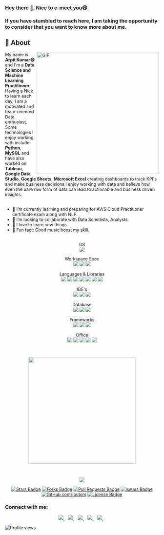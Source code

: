 <p align='center'>

### Hey there 👋, Nice to e-meet you😄.<br>
### If you have stumbled to reach here, I am taking the opportunity to consider that you want to know more about me.<br>
  
## 🧐 About
<img align="right" alt="GIF" src="https://physicsgurukul.files.wordpress.com/2019/02/character-1.gif" width="400px" />
  
My name is **Arpit Kumar😄** and I'm a **Data Science and Machine Learning Practitioner**. Having a Nick to learn each day, I am a motivated and team-oriented Data enthusiast. Some technologies I enjoy working with include **Python**, **MySQL** and have also worked on **Tableau**, **Google Data Studio**, **Google Sheets**, **Microsoft Excel** creating dashboards to track KPI's and make business decisions.I enjoy working with data and believe how even the bare raw form of data can lead to actionable and business driven insights.<br><br>
- 🔭 I’m currently learning and preparing for AWS Cloud Practitioner certificate exam along with NLP.<br>
- 👯 I’m looking to collaborate with Data Scientists, Analysts.<br>
- 🌱  I love to learn new things. <br>
- 🎨  Fun fact: Good music boost my skill.<br><br>
<p align='center'>
  OS<br>
<img src="https://img.shields.io/badge/Windows-0078D6?style=for-the-badge&logo=windows&logoColor=white}" />
</p>
<p align='center'>
  Workspace Spec<br>
  <img src="https://img.shields.io/badge/Intel-Core_i5_10th-0071C5?style=for-the-badge&logo=intel&logoColor=white}" />
  <img src="https://img.shields.io/badge/RAM-16GB-%230071C5.svg?&style=for-the-badge&logoColor=white" />
  <img src="https://img.shields.io/badge/nvidia-gtx%201650-%2376B900.svg?&style=for-the-badge&logo=nvidia&logoColor=white" />
</p>
<p align='center'>
  Languages & Libraries<br>
  <img src="https://img.shields.io/badge/Python-FFD43B?style=for-the-badge&logo=python&logoColor=darkgreen}" />
  <img src="https://img.shields.io/badge/Numpy-777BB4?style=for-the-badge&logo=numpy&logoColor=white}" />
  <img src="https://img.shields.io/badge/Pandas-2C2D72?style=for-the-badge&logo=pandas&logoColor=white}" />
  <img src="https://img.shields.io/badge/Plotly-239120?style=for-the-badge&logo=plotly&logoColor=white}" />
  <img src="https://img.shields.io/badge/Keras-D00000?style=for-the-badge&logo=Keras&logoColor=white}" />
  <img src="https://img.shields.io/badge/HTML-239120?style=for-the-badge&logo=html5&logoColor=white}" />
  <img src="https://img.shields.io/badge/CSS-239120?&style=for-the-badge&logo=css3&logoColor=white}" />
</p>
<p align='center'>
  IDE's<br>
  <img src="https://img.shields.io/badge/Spyder-838485?style=for-the-badge&logo=spyder%20ide&logoColor=maroon}" />
  <img src="https://img.shields.io/badge/Colab-F9AB00?style=for-the-badge&logo=googlecolab&color=525252}" />
  <img src="https://img.shields.io/badge/Visual_Studio_Code-0078D4?style=for-the-badge&logo=visual%20studio%20code&logoColor=white}" />
 </p>
<p align='center'>
  Database<br>
  <img src="https://img.shields.io/badge/MySQL-00000F?style=for-the-badge&logo=mysql&logoColor=white}" />
  <img src="https://img.shields.io/badge/Microsoft%20SQL%20Sever-CC2927?style=for-the-badge&logo=microsoft%20sql%20server&logoColor=white}" />
  <img src="https://img.shields.io/badge/PostgreSQL-316192?style=for-the-badge&logo=postgresql&logoColor=white}" />
 </p>
<p align='center'>
  Frameworks<br>
  <img src="https://img.shields.io/badge/Jupyter-F37626.svg?&style=for-the-badge&logo=Jupyter&logoColor=white}" />
  <img src="https://img.shields.io/badge/Flask-000000?style=for-the-badge&logo=flask&logoColor=white}" />
  <img src="https://img.shields.io/badge/conda-342B029.svg?&style=for-the-badge&logo=anaconda&logoColor=white}" />
 </p>
<p align='center'>
  Office<br>
 <img src="https://img.shields.io/badge/Microsoft_Excel-217346?style=for-the-badge&logo=microsoft-excel&logoColor=white}" />
 <img src="https://img.shields.io/badge/Microsoft_PowerPoint-B7472A?style=for-the-badge&logo=microsoft-powerpoint&logoColor=white}" />
 <img src="https://img.shields.io/badge/Microsoft_Word-2B579A?style=for-the-badge&logo=microsoft-word&logoColor=white}" />
 <img src="https://img.shields.io/badge/Microsoft_Office-D83B01?style=for-the-badge&logo=microsoft-office&logoColor=white}" />
 <img src="https://img.shields.io/badge/Google%20Sheets-34A853?style=for-the-badge&logo=google-sheets&logoColor=white}" /><br>
</p><br>

<p align='center'>
  <a href="#"><img src="https://github-readme-stats.vercel.app/api?username=Arpit-DS&show_icons=true&count_private=true&theme=buefy" width="350"></a>  
</p><br>

<p align='center'>
  <a href="#"><img src="https://github-readme-stats.vercel.app/api/top-langs/?username=Arpit-DS&layout=compact")](https://github.com/Arpit-DS/github-readme-stats)
</p><br>
<p align='center'>
  <a href="https://github.com/Arpit-DS/awesome-github-profile-readme/stargazers"><img src="https://img.shields.io/github/stars/Arpit-DS/awesome-github-profile-readme" alt="Stars Badge"/></a>
  <a href="https://github.com/Arpit-DS/awesome-github-profile-readme/network/members"><img src="https://img.shields.io/github/forks/Arpit-DS/awesome-github-profile-readme" alt="Forks Badge"/></a>
  <a href="https://github.com/Arpit-DS/awesome-github-profile-readme/pulls"><img src="https://img.shields.io/github/issues-pr/Arpit-DS/awesome-github-profile-readme" alt="Pull Requests Badge"/></a>
  <a href="https://github.com/Arpit-DS/awesome-github-profile-readme/issues"><img src="https://img.shields.io/github/issues/Arpit-DS/awesome-github-profile-readme" alt="Issues
    Badge"/></a>
  <a href="https://github.com/Arpit-DS/awesome-github-profile-readme/graphs/contributors"><img alt="GitHub contributors" src="https://img.shields.io/github/contributors/Arpit-DS/awesome-github-profile-readme?color=2b9348"></a>
  <a href="https://github.com/Arpit-DS/awesome-github-profile-readme/blob/master/LICENSE"><img src="https://img.shields.io/github/license/Arpit-DS/awesome-github-profile-readme?color=2b9348" alt="License Badge"/></a>
    
### Connect with me:<br>
<p align='center'>
  <a href="https://github.com/Arpit-DS" />
    <img src="https://img.shields.io/badge/GitHub-100000?style=for-the-badge&logo=github&logoColor=white" />
  </a>&nbsp;&nbsp;
  <a href="https://www.linkedin.com/in/arpitkumar2505/">
    <img src="https://img.shields.io/badge/linkedin-%230077B5.svg?&style=for-the-badge&logo=linkedin&logoColor=white" />
  </a>&nbsp;&nbsp;
  <a href="https://www.instagram.com/arpit_kr_25/">
    <img src="https://img.shields.io/badge/instagram-%23E4405F.svg?&style=for-the-badge&logo=instagram&logoColor=white" />        
  </a>&nbsp;&nbsp;
  <a href="https://www.facebook.com/arpit.kumar.57">
    <img src="https://img.shields.io/badge/Facebook-1877F2?style=for-the-badge&logo=facebook&logoColor=white" />
  </a>&nbsp;&nbsp;
  <a href="https://www.kaggle.com/arpikr">
    <img src="https://img.shields.io/badge/Kaggle-20BEFF?style=for-the-badge&logo=Kaggle&logoColor=white" />
  </a>&nbsp;&nbsp;
<br>

![Profile views](https://gpvc.arturio.dev/Arpit-DS) 
